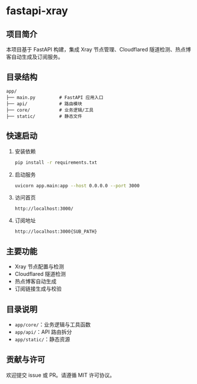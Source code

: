 # fastapi-xray

## 项目简介
本项目基于 FastAPI 构建，集成 Xray 节点管理、Cloudflared 隧道检测、热点博客自动生成及订阅服务。

## 目录结构
```
app/
├── main.py         # FastAPI 应用入口
├── api/            # 路由模块
├── core/           # 业务逻辑/工具
├── static/         # 静态文件
```

## 快速启动

1. 安装依赖
   ```bash
   pip install -r requirements.txt
   ```

2. 启动服务
   ```bash
   uvicorn app.main:app --host 0.0.0.0 --port 3000
   ```

3. 访问首页
   ```
   http://localhost:3000/
   ```

4. 订阅地址
   ```
   http://localhost:3000{SUB_PATH}
   ```

## 主要功能
- Xray 节点配置与检测
- Cloudflared 隧道检测
- 热点博客自动生成
- 订阅链接生成与校验

## 目录说明
- `app/core/`：业务逻辑与工具函数
- `app/api/`：API 路由拆分
- `app/static/`：静态资源

## 贡献与许可
欢迎提交 issue 或 PR。请遵循 MIT 许可协议。

